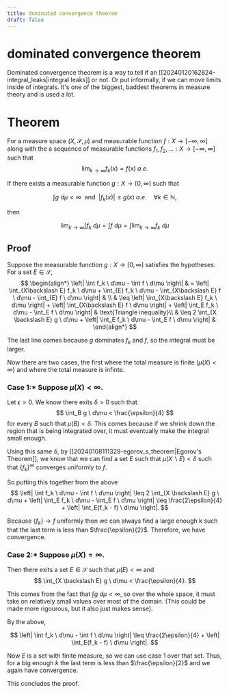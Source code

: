 ```yaml
---
title: dominated convergence theorem
draft: false
---
```

# dominated convergence theorem

Dominated convergence theorem is a way to tell if an [[20240120162824-integral_leaks|integral leaks]] or not.
Or put informally, if we can move limits inside of integrals.
It's one of the biggest, baddest theorems in measure theory and is used a lot.

# Theorem
For a measure space $(X, \mathcal{S}, \mu)$ and measurable function $f:X \to [-\infty, \infty]$ along with the a sequence of measurable functions $f_1, f_2, \dots: X \to [-\infty, \infty]$ such that
$$\lim_{k\to \infty} f_k(x) = f(x) \ a.e. $$

If there exists a measurable function $g:X \to [0, \infty]$ such that

$$\int g  \ d\mu < \infty \ \text{ and  } \ |f_k(x)| \leq g(x) \ a.e.  \quad \forall k \in \mathbb{N}, $$

then

$$\lim_{k\to \infty} \int f_k \ d\mu = \int f \ d\mu = \int \lim_{k\to \infty} f_k \ d\mu $$

## Proof
Suppose the measurable function $g:X \to [0, \infty]$ satisfies the hypotheses.
For a set $E \in \mathcal{S}$,
$$
\begin{align*}
 \left| \int f_k \ d\mu - \int f \ d\mu \right| & = \left| \int_{X\backslash E} f_k \ d\mu + \int_{E} f_k \ d\mu - \int_{X\backslash E} f \ d\mu - \int_{E} f \ d\mu \right| & \\
& \leq \left| \int_{X\backslash E} f_k \ d\mu \right| + \left| \int_{X\backslash E} f \ d\mu \right| + \left| \int_E f_k \ d\mu - \int_E f \ d\mu \right| & \text{Triangle inequality}\\
& \leq 2 \int_{X \backslash E} g \ d\mu + \left| \int_E f_k \ d\mu - \int_E f \ d\mu \right| &
\end{align*}
$$

The last line comes because $g$ dominates $f_k$ and $f$, so the integral must be larger.

Now there are two cases, the first where the total measure is finite ($\mu(X) < \infty$) and where the total measure is infinte.

### Case 1:* Suppose $\mu(X) < \infty$.
Let $\epsilon > 0$. We know there exits $\delta > 0$ such that
$$
\int_B g \ d\mu < \frac{\epsilon}{4}
$$
for every $B$ such that $\mu(B) < \delta$.
This comes because if we shrink down the region that is being integrated over, it must eventually make the integral small enough.

Using this same $\delta$, by [[20240108111329-egorov_s_theorem|Egorov's Theorem]], we know that we can find a set $E$ such that $\mu(X \backslash E) < \delta$ such that $\{ f_k \}^\infty$ converges uniformly to $f$.

So putting this together from the above
$$
\left| \int f_k \ d\mu - \int f \ d\mu \right| \leq 2 \int_{X \backslash E} g \ d\mu + \left| \int_E f_k \ d\mu - \int_E f \ d\mu \right| \leq \frac{2\epsilon}{4} + \left| \int_E(f_k - f) \ d\mu \right|.
$$

Because $\{f_k\} \to f$ uniformly then we can always find a large enough k such that the last term is less than $\frac{\epsilon}{2}$.
Therefore, we have convergence.

### Case 2:* Suppose $\mu(X) = \infty$.
Then there exits a set $E \in \mathcal{S}$ such that $\mu(E) < \infty$ and
$$
\int_{X \backslash E} g \ d\mu < \frac{\epsilon}{4}.
$$

This comes from the fact that $\int g \ d\mu < \infty$, so over the whole space, it must take on relatively small values over most of the domain.
(This could be made more rigourous, but it also just makes sense).

By the above,

$$
\left| \int f_k \ d\mu - \int f \ d\mu \right| \leq  \frac{2\epsilon}{4} + \left| \int_E(f_k - f) \ d\mu \right|.
$$

Now $E$ is a set with finite measure, so we can use case 1 over that set.
Thus, for a big enough $k$ the last term is less than $\frac{\epsilon}{2}$ and we again have convergence.

This concludes the proof.